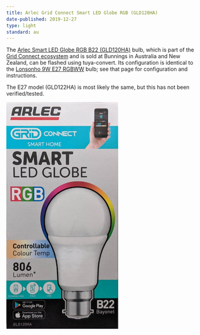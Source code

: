 ```yaml
---
title: Arlec Grid Connect Smart LED Globe RGB (GLD120HA)
date-published: 2019-12-27
type: light
standard: au
---
```


The
[Arlec Smart LED Globe RGB B22 (GLD120HA)](https://www.bunnings.com.au/arlec-smart-9w-806lm-rgb-cct-bc-globe-with-grid-connect_p0111500)
bulb, which is part of the [Grid Connect ecosystem](https://grid-connect.com.au/) and is sold at Bunnings in Australia
and New Zealand, can be flashed using tuya-convert.  Its configuration is identical to the
[Lonsonho 9W E27 RGBWW](/devices/Lonsonho-9W-E27-RGBWW-Bulb/) bulb; see that page for configuration and instructions.

The E27 model (GLD122HA) is most likely the same, but this has not been verified/tested.

![Brilliant Smart Wi-Fi RGB Garden Light Kit](./Arlec-Grid-Connect-Smart-LED-Globe-RGB.jpg "Arlec Smart LED Globe RGB B22 (GLD120HA)")
